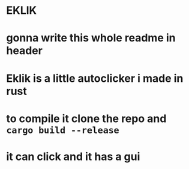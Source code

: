 # EKLIK
# gonna write this whole readme in header
# Eklik is a little autoclicker i made in rust
# to compile it clone the repo and `cargo build --release`
# it can click and it has a gui